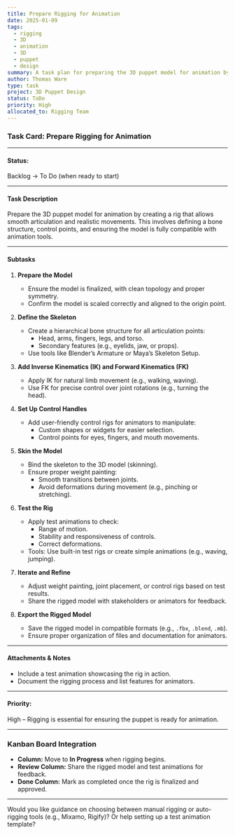 ```yaml
---
title: Prepare Rigging for Animation
date: 2025-01-09
tags:
  - rigging
  - 3D
  - animation
  - 3D
  - puppet
  - design
summary: A task plan for preparing the 3D puppet model for animation by creating a functional rig with smooth articulation and realistic movement capabilities.
author: Thomas Ware
type: task
project: 3D Puppet Design
status: ToDo
priority: High
allocated_to: Rigging Team
---
```

### **Task Card: Prepare Rigging for Animation**

---

#### **Status:**

Backlog → To Do (when ready to start)

---

#### **Task Description**

Prepare the 3D puppet model for animation by creating a rig that allows smooth articulation and realistic movements. This involves defining a bone structure, control points, and ensuring the model is fully compatible with animation tools.

---

#### **Subtasks**

1. **Prepare the Model**
    
    - Ensure the model is finalized, with clean topology and proper symmetry.
    - Confirm the model is scaled correctly and aligned to the origin point.
2. **Define the Skeleton**
    
    - Create a hierarchical bone structure for all articulation points:
        - Head, arms, fingers, legs, and torso.
        - Secondary features (e.g., eyelids, jaw, or props).
    - Use tools like Blender’s Armature or Maya’s Skeleton Setup.
3. **Add Inverse Kinematics (IK) and Forward Kinematics (FK)**
    
    - Apply IK for natural limb movement (e.g., walking, waving).
    - Use FK for precise control over joint rotations (e.g., turning the head).
4. **Set Up Control Handles**
    
    - Add user-friendly control rigs for animators to manipulate:
        - Custom shapes or widgets for easier selection.
        - Control points for eyes, fingers, and mouth movements.
5. **Skin the Model**
    
    - Bind the skeleton to the 3D model (skinning).
    - Ensure proper weight painting:
        - Smooth transitions between joints.
        - Avoid deformations during movement (e.g., pinching or stretching).
6. **Test the Rig**
    
    - Apply test animations to check:
        - Range of motion.
        - Stability and responsiveness of controls.
        - Correct deformations.
    - Tools: Use built-in test rigs or create simple animations (e.g., waving, jumping).
7. **Iterate and Refine**
    
    - Adjust weight painting, joint placement, or control rigs based on test results.
    - Share the rigged model with stakeholders or animators for feedback.
8. **Export the Rigged Model**
    
    - Save the rigged model in compatible formats (e.g., `.fbx`, `.blend`, `.mb`).
    - Ensure proper organization of files and documentation for animators.

---

#### **Attachments & Notes**

- Include a test animation showcasing the rig in action.
- Document the rigging process and list features for animators.

---

#### **Priority:**

High – Rigging is essential for ensuring the puppet is ready for animation.

---

### **Kanban Board Integration**

- **Column:** Move to **In Progress** when rigging begins.
- **Review Column:** Share the rigged model and test animations for feedback.
- **Done Column:** Mark as completed once the rig is finalized and approved.

---

Would you like guidance on choosing between manual rigging or auto-rigging tools (e.g., Mixamo, Rigify)? Or help setting up a test animation template?